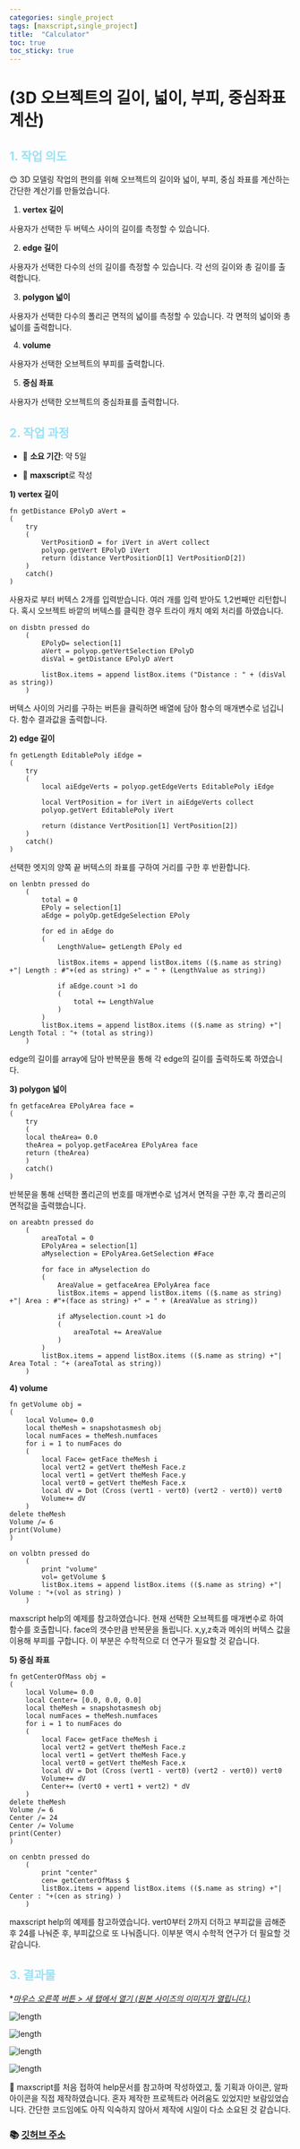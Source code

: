 ```yaml
---
categories: single_project
tags: [maxscript,single_project]
title:  "Calculator"
toc: true
toc_sticky: true
---
```


#  (3D 오브젝트의 길이, 넓이, 부피, 중심좌표 계산)





## <span style="color:#9AE1F5">1. 작업 의도</span>

:blush: 3D 모델링 작업의 편의를 위해 오브젝트의 길이와 넓이, 부피, 중심 좌표를 계산하는 간단한 계산기를 만들었습니다.

 1) **vertex 길이**   

  사용자가 선택한 두 버텍스 사이의 길이를 측정할 수 있습니다.   



 2) **edge 길이**   

  사용자가 선택한 다수의 선의 길이를 측정할 수 있습니다. 각 선의 길이와 총 길이를 출력합니다.   
 


 3) **polygon 넓이**   

  사용자가 선택한 다수의 폴리곤 면적의 넓이를 측정할 수 있습니다. 각 면적의 넓이와 총 넓이를 출력합니다.   
    
    

    
 4) **volume**   

  사용자가 선택한 오브젝트의 부피를 출력합니다.     


    
 5) **중심 좌표**   
 
  사용자가 선택한 오브젝트의 중심좌표를 출력합니다.     




## <span style="color:#9AE1F5">2. 작업 과정</span>

   * :runner: **소요 기간**: 약 5일

   * :speech_balloon: **maxscript**로 작성



  <b>1) **vertex 길이**</b>

```
fn getDistance EPolyD aVert =
(	
	try
	(
		VertPositionD = for iVert in aVert collect	
		polyop.getVert EPolyD iVert
		return (distance VertPositionD[1] VertPositionD[2])
	)
	catch()
)
```

사용자로 부터 버텍스 2개를 입력받습니다. 여러 개를 입력 받아도 1,2번째만 리턴합니다. 혹시 오브젝트 바깥의 버텍스를 클릭한 경우 트라이 캐치 예외 처리를 하였습니다.

```
on disbtn pressed do
	(
		EPolyD= selection[1]
		aVert = polyop.getVertSelection EPolyD
		disVal = getDistance EPolyD aVert		
		
		listBox.items = append listBox.items ("Distance : " + (disVal as string))
	)
```

버텍스 사이의 거리를 구하는 버튼을 클릭하면 배열에 담아 함수의 매개변수로 넘깁니다. 함수 결과값을 출력합니다.



  <b>2) **edge 길이**</b>

```
fn getLength EditablePoly iEdge =
(		
	try
	(
	    local aiEdgeVerts = polyop.getEdgeVerts EditablePoly iEdge
        
        local VertPosition = for iVert in aiEdgeVerts collect
		polyop.getVert EditablePoly iVert
        
        return (distance VertPosition[1] VertPosition[2])
	)
	catch()
)
```

선택한 엣지의 양쪽 끝 버텍스의 좌표를 구하여 거리를 구한 후 반환합니다.

```
on lenbtn pressed do
	(		
		total = 0
		EPoly = selection[1]         
		aEdge = polyOp.getEdgeSelection EPoly
		                        
		for ed in aEdge do
		(
			LengthValue= getLength EPoly ed 
				
			listBox.items = append listBox.items (($.name as string) +"| Length : #"+(ed as string) +" = " + (LengthValue as string))
				
			if aEdge.count >1 do
			(				
				total += LengthValue				
			)
		)
		listBox.items = append listBox.items (($.name as string) +"| Length Total : "+ (total as string))				
	)
```

edge의 길이를 array에 담아 반복문을 통해 각 edge의 길이를 출력하도록 하였습니다.



  <b>3) **polygon 넓이**</b>

```
fn getfaceArea EPolyArea face = 
(	
	try
	(
	local theArea= 0.0
	theArea = polyop.getFaceArea EPolyArea face
	return (theArea)
	)
	catch()
)
```

 반복문을 통해 선택한 폴리곤의 번호를 매개변수로 넘겨서 면적을 구한 후,각 폴리곤의 면적값을 출력했습니다.

```
on areabtn pressed do
	(		
		areaTotal = 0
		EPolyArea = selection[1]
		aMyselection = EPolyArea.GetSelection #Face 	
				
		for face in aMyselection do
		(
			AreaValue = getfaceArea EPolyArea face
			listBox.items = append listBox.items (($.name as string) +"| Area : #"+(face as string) +" = " + (AreaValue as string))
			
			if aMyselection.count >1 do
			(				
				areaTotal += AreaValue				
			)
		)
		listBox.items = append listBox.items (($.name as string) +"| Area Total : "+ (areaTotal as string))		
	)
```




  <b>4) **volume**</b>

```
fn getVolume obj =
(
	local Volume= 0.0
	local theMesh = snapshotasmesh obj
	local numFaces = theMesh.numfaces
	for i = 1 to numFaces do
	(
		local Face= getFace theMesh i
		local vert2 = getVert theMesh Face.z
		local vert1 = getVert theMesh Face.y
		local vert0 = getVert theMesh Face.x
		local dV = Dot (Cross (vert1 - vert0) (vert2 - vert0)) vert0
		Volume+= dV		
	)
delete theMesh
Volume /= 6
print(Volume)
)
```



```
on volbtn pressed do
	(
		print "volume"
		vol= getVolume $ 
		listBox.items = append listBox.items (($.name as string) +"| Volume : "+(vol as string) )
	)
```

maxscript help의 예제를 참고하였습니다. 현재 선택한 오브젝트를 매개변수로 하여 함수를 호출합니다. face의 갯수만큼 반복문을 돌립니다. x,y,z축과 메쉬의 버텍스 값을 이용해 부피를 구합니다. 이 부분은 수학적으로 더 연구가 필요할 것 같습니다.




  <b>5) **중심 좌표**</b>

```
fn getCenterOfMass obj =
(
	local Volume= 0.0
	local Center= [0.0, 0.0, 0.0]
	local theMesh = snapshotasmesh obj
	local numFaces = theMesh.numfaces
	for i = 1 to numFaces do
	(
		local Face= getFace theMesh i
		local vert2 = getVert theMesh Face.z
		local vert1 = getVert theMesh Face.y
		local vert0 = getVert theMesh Face.x
		local dV = Dot (Cross (vert1 - vert0) (vert2 - vert0)) vert0
		Volume+= dV
		Center+= (vert0 + vert1 + vert2) * dV
	)
delete theMesh
Volume /= 6
Center /= 24
Center /= Volume
print(Center)
)
```



```
on cenbtn pressed do
	(
		print "center"
		cen= getCenterOfMass $
		listBox.items = append listBox.items (($.name as string) +"| Center : "+(cen as string) )
	)	
```

maxscript help의 예제를 참고하였습니다. vert0부터 2까지 더하고 부피값을 곱해준 후 24를 나눠준 후, 부피값으로 또 나눠줍니다. 이부분 역시 수학적 연구가 더 필요할 것 같습니다.








## <span style="color:#9AE1F5">3. 결과물 </span>

**<u>*마우스 오른쪽 버튼 > 새 탭에서 열기 (원본 사이즈의 이미지가 열립니다.)</u>**



![length](/images/2022-10-06-maxscript1/distance.gif)





![length](/images/2022-10-06-maxscript1/length.gif)





![length](/images/2022-10-06-maxscript1/area.gif)





![length](/images/2022-10-06-maxscript1/volume.gif)








:thought_balloon:  maxscript를 처음 접하여 help문서를 참고하며 작성하였고, 툴 기획과 아이콘, 알파 아이콘을 직접 제작하였습니다. 혼자 제작한 프로젝트라 어려움도 있었지만 보람있었습니다. 간단한 코드임에도 아직 익숙하지 않아서 제작에 시일이 다소 소요된 것 같습니다.







### :books: **[깃허브 주소](https://github.com/SunnyTurtle1/maxscript_calculator.git)**



